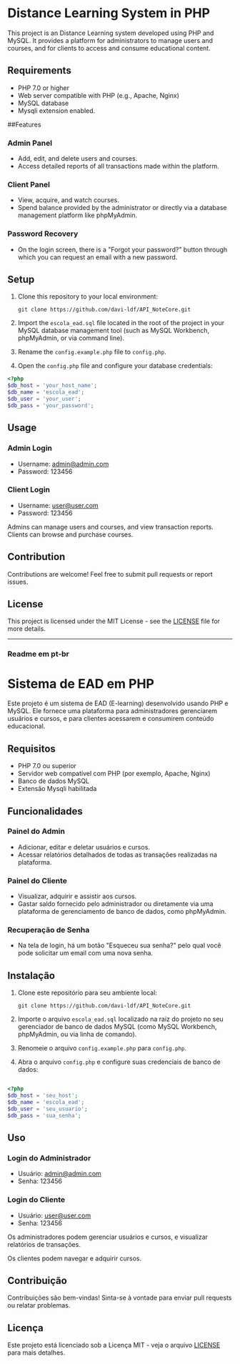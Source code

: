 # Distance Learning System in PHP

This project is an Distance Learning system developed using PHP and MySQL. It provides a platform for administrators to manage users and courses, and for clients to access and consume educational content.

## Requirements

- PHP 7.0 or higher
- Web server compatible with PHP (e.g., Apache, Nginx)
- MySQL database
- Mysqli extension enabled.

##Features
### Admin Panel
- Add, edit, and delete users and courses.
- Access detailed reports of all transactions made within the platform.

### Client Panel
- View, acquire, and watch courses.
- Spend balance provided by the administrator or directly via a database management platform like phpMyAdmin.

### Password Recovery
- On the login screen, there is a "Forgot your password?" button through which you can request an email with a new password.


## Setup

1. Clone this repository to your local environment:

    `git clone https://github.com/davi-ldf/API_NoteCore.git`


2. Import the `escola_ead.sql` file located in the root of the project in your MySQL database management tool (such as MySQL Workbench, phpMyAdmin, or via command line).

3. Rename the `config.example.php` file to `config.php`.

4. Open the `config.php` file and configure your database credentials:

```php
<?php
$db_host = 'your_host_name';
$db_name = 'escola_ead';
$db_user = 'your_user';
$db_pass = 'your_password';

```

## Usage

### Admin Login
- Username: admin@admin.com
- Password: 123456
  
### Client Login
- Username: user@user.com
- Password: 123456
  
Admins can manage users and courses, and view transaction reports. 
Clients can browse and purchase courses.

## Contribution

Contributions are welcome! Feel free to submit pull requests or report issues.

## License

This project is licensed under the MIT License - see the [LICENSE](LICENSE) file for more details.


____________________________________________________________________________________________________________________________________________________________________________________________________________________

### Readme em pt-br

# Sistema de EAD em PHP

Este projeto é um sistema de EAD (E-learning) desenvolvido usando PHP e MySQL. Ele fornece uma plataforma para administradores gerenciarem usuários e cursos, e para clientes acessarem e consumirem conteúdo educacional.

## Requisitos
- PHP 7.0 ou superior
- Servidor web compatível com PHP (por exemplo, Apache, Nginx)
- Banco de dados MySQL
- Extensão Mysqli habilitada


## Funcionalidades

### Painel do Admin
- Adicionar, editar e deletar usuários e cursos.
- Acessar relatórios detalhados de todas as transações realizadas na plataforma.

### Painel do Cliente
- Visualizar, adquirir e assistir aos cursos.
- Gastar saldo fornecido pelo administrador ou diretamente via uma plataforma de gerenciamento de banco de dados, como phpMyAdmin.

### Recuperação de Senha
- Na tela de login, há um botão "Esqueceu sua senha?" pelo qual você pode solicitar um email com uma nova senha.


## Instalação
1. Clone este repositório para seu ambiente local:

    `git clone https://github.com/davi-ldf/API_NoteCore.git`


2. Importe o arquivo `escola_ead.sql` localizado na raiz do projeto no seu gerenciador de banco de dados MySQL (como MySQL Workbench, phpMyAdmin, ou via linha de comando).

3. Renomeie o arquivo `config.example.php` para `config.php`.

4. Abra o arquivo `config.php` e configure suas credenciais de banco de dados:

```php

<?php
$db_host = 'seu_host';
$db_name = 'escola_ead';
$db_user = 'seu_usuario';
$db_pass = 'sua_senha';

```

## Uso

### Login do Administrador
- Usuário: admin@admin.com
- Senha: 123456

### Login do Cliente
- Usuário: user@user.com
- Senha: 123456

Os administradores podem gerenciar usuários e cursos, e visualizar relatórios de transações.

Os clientes podem navegar e adquirir cursos.

## Contribuição
Contribuições são bem-vindas! Sinta-se à vontade para enviar pull requests ou relatar problemas.

## Licença
Este projeto está licenciado sob a Licença MIT - veja o arquivo [LICENSE](LICENSE) para mais detalhes.
